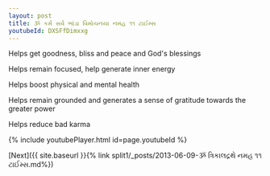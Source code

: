 ```yaml
---
layout: post
title: ૐ કર્મ સર્વ ભાંડા વિમોચનયા નમહ ૧૧ ટાઈમ્સ
youtubeId: DXSFfDimxxg
---
```

 
 
Helps get goodness, bliss and peace and God's blessings
 
Helps remain focused, help generate inner energy 
 
Helps boost physical and mental health 
 
Helps remain grounded and generates a sense of gratitude towards the greater power 
 
Helps reduce bad karma
 
 
 
 


{% include youtubePlayer.html id=page.youtubeId %}
 
[Next]({{ site.baseurl }}{% link  split1/_posts/2013-06-09-ૐ ત્રિકાલદ્રથે નમહ ૧૧ ટાઈમ્સ.md%})
 
